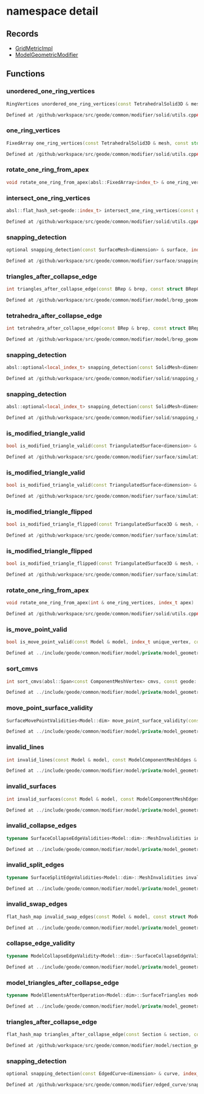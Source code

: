 # namespace detail



## Records

* [GridMetricImpl](GridMetricImpl.md)
* [ModelGeometricModifier](ModelGeometricModifier.md)


## Functions

### unordered_one_ring_vertices

```cpp
RingVertices unordered_one_ring_vertices(const TetrahedralSolid3D & mesh, const std::array<index_t, 2> & edge_vertices, const PolyhedraAroundEdge & polyhedra)
```

```cpp
Defined at /github/workspace/src/geode/common/modifier/solid/utils.cpp#95
```

### one_ring_vertices

```cpp
FixedArray one_ring_vertices(const TetrahedralSolid3D & mesh, const std::array<index_t, 2> & edge_vertices, const PolyhedraAroundEdge & polyhedra)
```

```cpp
Defined at /github/workspace/src/geode/common/modifier/solid/utils.cpp#118
```

### rotate_one_ring_from_apex

```cpp
void rotate_one_ring_from_apex(absl::FixedArray<index_t> & one_ring_vertices, index_t apex)
```

### intersect_one_ring_vertices

```cpp
absl::flat_hash_set<geode::index_t> intersect_one_ring_vertices(const geode::TetrahedralSolid3D & mesh, const geode::PolyhedraAroundVertex & pav0, const geode::PolyhedraAroundVertex & pav1)
```

```cpp
Defined at /github/workspace/src/geode/common/modifier/solid/utils.cpp#229
```

### snapping_detection

```cpp
optional snapping_detection(const SurfaceMesh<dimension> & surface, index_t polygon, const Point<dimension> & point)
```

```cpp
Defined at /github/workspace/src/geode/common/modifier/surface/snapping_detection.cpp#17
```

### triangles_after_collapse_edge

```cpp
int triangles_after_collapse_edge(const BRep & brep, const struct BRepComponentMeshEdges::SurfaceEdges & surface_edges, const Point3D & point)
```

```cpp
Defined at /github/workspace/src/geode/common/modifier/model/brep_geometric_modifier_simulation.cpp#912
```

### tetrahedra_after_collapse_edge

```cpp
int tetrahedra_after_collapse_edge(const BRep & brep, const struct BRepComponentMeshEdges::BlockEdges & block_edges, const Point3D & point)
```

```cpp
Defined at /github/workspace/src/geode/common/modifier/model/brep_geometric_modifier_simulation.cpp#921
```

### snapping_detection

```cpp
absl::optional<local_index_t> snapping_detection(const SolidMesh<dimension> & solid, index_t polyhedron, const Point<dimension> & point)
```

```cpp
Defined at /github/workspace/src/geode/common/modifier/solid/snapping_detection.cpp#17
```

### snapping_detection

```cpp
absl::optional<local_index_t> snapping_detection(const SolidMesh<dimension> & solid, const PolyhedronFacet & facet, const Point<dimension> & point)
```

```cpp
Defined at /github/workspace/src/geode/common/modifier/solid/snapping_detection.cpp#37
```

### is_modified_triangle_valid

```cpp
bool is_modified_triangle_valid(const TriangulatedSurface<dimension> & mesh, const Triangle<dimension> & modified_triangle, index_t old_triangle_id)
```

```cpp
Defined at /github/workspace/src/geode/common/modifier/surface/simulation_helpers.cpp#139
```

### is_modified_triangle_valid

```cpp
bool is_modified_triangle_valid(const TriangulatedSurface<dimension> & mesh, const Triangle<dimension> & modified_triangle, const PolygonEdge & old_edge)
```

```cpp
Defined at /github/workspace/src/geode/common/modifier/surface/simulation_helpers.cpp#149
```

### is_modified_triangle_flipped

```cpp
bool is_modified_triangle_flipped(const TriangulatedSurface3D & mesh, const Triangle3D & modified_triangle, index_t old_triangle_id)
```

```cpp
Defined at /github/workspace/src/geode/common/modifier/surface/simulation_helpers.cpp#158
```

### is_modified_triangle_flipped

```cpp
bool is_modified_triangle_flipped(const TriangulatedSurface3D & mesh, const Triangle3D & modified_triangle, const PolygonEdge & old_edge)
```

```cpp
Defined at /github/workspace/src/geode/common/modifier/surface/simulation_helpers.cpp#166
```

### rotate_one_ring_from_apex

```cpp
void rotate_one_ring_from_apex(int & one_ring_vertices, index_t apex)
```

```cpp
Defined at /github/workspace/src/geode/common/modifier/solid/utils.cpp#222
```

### is_move_point_valid

```cpp
bool is_move_point_valid(const Model & model, index_t unique_vertex, const Point<Model::dim> & point)
```

```cpp
Defined at ../include/geode/common/modifier/model/private/model_geometric_modifier_simulation.h#29
```

### sort_cmvs

```cpp
int sort_cmvs(absl::Span<const ComponentMeshVertex> cmvs, const geode::ComponentType & type)
```

```cpp
Defined at ../include/geode/common/modifier/model/private/model_geometric_modifier_simulation.h#53
```

### move_point_surface_validity

```cpp
SurfaceMovePointValidities<Model::dim> move_point_surface_validity(const Model & model, index_t unique_vertex, const Point<Model::dim> & point)
```

```cpp
Defined at ../include/geode/common/modifier/model/private/model_geometric_modifier_simulation.h#69
```

### invalid_lines

```cpp
int invalid_lines(const Model & model, const ModelComponentMeshEdges & edges)
```

```cpp
Defined at ../include/geode/common/modifier/model/private/model_geometric_modifier_simulation.h#98
```

### invalid_surfaces

```cpp
int invalid_surfaces(const Model & model, const ModelComponentMeshEdges & edges)
```

```cpp
Defined at ../include/geode/common/modifier/model/private/model_geometric_modifier_simulation.h#132
```

### invalid_collapse_edges

```cpp
typename SurfaceCollapseEdgeValidities<Model::dim>::MeshInvalidities invalid_collapse_edges(const Model & model, const struct ModelComponentMeshEdges::SurfaceEdges & surface_edges, const Point<Model::dim> & point)
```

```cpp
Defined at ../include/geode/common/modifier/model/private/model_geometric_modifier_simulation.h#303
```

### invalid_split_edges

```cpp
typename SurfaceSplitEdgeValidities<Model::dim>::MeshInvalidities invalid_split_edges(const Model & model, const struct ModelComponentMeshEdges::SurfaceEdges & surface_edges, const Point<Model::dim> & point)
```

```cpp
Defined at ../include/geode/common/modifier/model/private/model_geometric_modifier_simulation.h#330
```

### invalid_swap_edges

```cpp
flat_hash_map invalid_swap_edges(const Model & model, const struct ModelComponentMeshEdges::SurfaceEdges & surface_edges)
```

```cpp
Defined at ../include/geode/common/modifier/model/private/model_geometric_modifier_simulation.h#357
```

### collapse_edge_validity

```cpp
typename ModelCollapseEdgeValidity<Model::dim>::SurfaceCollapseEdgeValidities collapse_edge_validity(const Model & model, const struct ModelComponentMeshEdges::SurfaceEdges & surface_edges, const Point<Model::dim> & point)
```

```cpp
Defined at ../include/geode/common/modifier/model/private/model_geometric_modifier_simulation.h#380
```

### model_triangles_after_collapse_edge

```cpp
typename ModelElementsAfterOperation<Model::dim>::SurfaceTriangles model_triangles_after_collapse_edge(const Model & model, const struct ModelComponentMeshEdges::SurfaceEdges & surface_edges, const Point<Model::dim> & point)
```

```cpp
Defined at ../include/geode/common/modifier/model/private/model_geometric_modifier_simulation.h#409
```

### triangles_after_collapse_edge

```cpp
flat_hash_map triangles_after_collapse_edge(const Section & section, const struct SectionComponentMeshEdges::SurfaceEdges & surface_edges, const Point2D & point)
```

```cpp
Defined at /github/workspace/src/geode/common/modifier/model/section_geometric_modifier_simulation.cpp#138
```

### snapping_detection

```cpp
optional snapping_detection(const EdgedCurve<dimension> & curve, index_t edge, const Point<dimension> & point)
```

```cpp
Defined at /github/workspace/src/geode/common/modifier/edged_curve/snapping_detection.cpp#17
```




